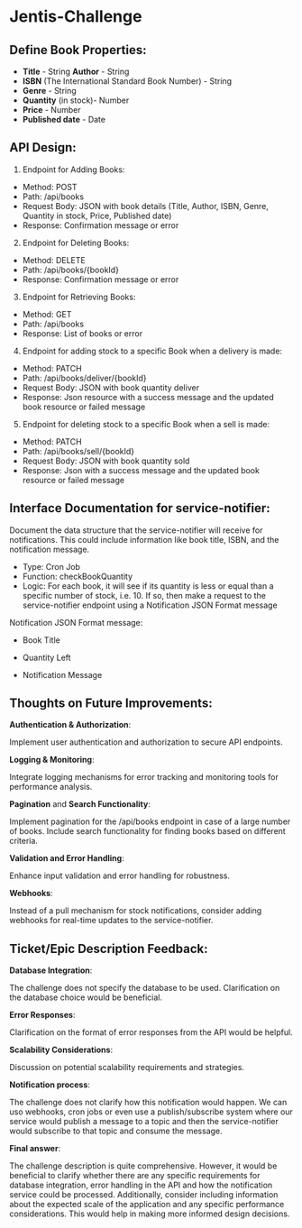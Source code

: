 # Jentis-Challenge

## Define Book Properties:

* **Title** - String
  **Author** - String
* **ISBN** (The International Standard Book Number) - String
* **Genre** - String
* **Quantity** (in stock)- Number
* **Price** - Number
* **Published date** - Date



## API Design:

1. Endpoint for Adding Books:

* Method: POST
* Path: /api/books
* Request Body: JSON with book details (Title, Author, ISBN, Genre, Quantity in stock, Price, Published date)
* Response: Confirmation message or error

2. Endpoint for Deleting Books:
* Method: DELETE
* Path: /api/books/{bookId}
* Response: Confirmation message or error

3. Endpoint for Retrieving Books:
* Method: GET
* Path: /api/books
* Response: List of books or error

4. Endpoint for adding stock to a specific Book when a delivery is made:
* Method: PATCH
* Path: /api/books/deliver/{bookId}
* Request Body: JSON with book quantity deliver
* Response: Json resource with a success message and the updated book resource or failed message

5. Endpoint for deleting stock to a specific Book when a sell is made:
* Method: PATCH
* Path: /api/books/sell/{bookId}
* Request Body: JSON with book quantity sold
* Response: Json with a success message and the updated book resource or failed message



## Interface Documentation for service-notifier:
Document the data structure that the service-notifier will receive for notifications. This could include information like book title, ISBN, and the notification message.
* Type: Cron Job
* Function: checkBookQuantity
* Logic: For each book, it will see if its quantity is less or equal than a specific number of stock, i.e. 10. If so, then make a request to the service-notifier
endpoint using a Notification JSON Format message

Notification JSON Format message:
- Book Title

- Quantity Left

- Notification Message



## Thoughts on Future Improvements:

**Authentication & Authorization**:

Implement user authentication and authorization to secure API endpoints.

**Logging & Monitoring**:

Integrate logging mechanisms for error tracking and monitoring tools for performance analysis.

**Pagination** and **Search Functionality**:

Implement pagination for the /api/books endpoint in case of a large number of books. Include search functionality for finding books based on different criteria.

**Validation and Error Handling**:

Enhance input validation and error handling for robustness.

**Webhooks**:

Instead of a pull mechanism for stock notifications, consider adding webhooks for real-time updates to the service-notifier.



## Ticket/Epic Description Feedback:

**Database Integration**:

The challenge does not specify the database to be used. Clarification on the database choice would be beneficial.

**Error Responses**:

Clarification on the format of error responses from the API would be helpful.

**Scalability Considerations**:

Discussion on potential scalability requirements and strategies.

**Notification process**:

The challenge does not clarify how this notification would happen. We can uso webhooks, cron jobs or even use a publish/subscribe system where our service would
publish a message to a topic and then the service-notifier would subscribe to that topic and consume the message.

**Final answer**:

The challenge description is quite comprehensive. However, it would be beneficial to clarify whether there are any specific requirements for database integration, 
error handling in the API and how the notification service could be processed. 
Additionally, consider including information about the expected scale of the application and any specific performance considerations. This would help in making 
more informed design decisions.


